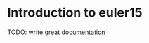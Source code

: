 # Introduction to euler15

TODO: write [great documentation](http://jacobian.org/writing/what-to-write/)
